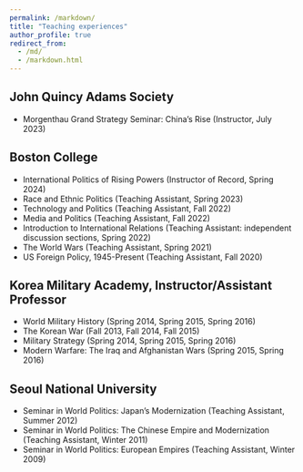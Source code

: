```yaml
---
permalink: /markdown/
title: "Teaching experiences"
author_profile: true
redirect_from: 
  - /md/
  - /markdown.html
---
```


## John Quincy Adams Society

* Morgenthau Grand Strategy Seminar: China’s Rise (Instructor, July 2023)

## Boston College

* International Politics of Rising Powers (Instructor of Record, Spring 2024)
* Race and Ethnic Politics (Teaching Assistant, Spring 2023)
* Technology and Politics (Teaching Assistant, Fall 2022)
* Media and Politics (Teaching Assistant, Fall 2022)
* Introduction to International Relations (Teaching Assistant: independent discussion sections, Spring 2022)
* The World Wars (Teaching Assistant, Spring 2021)
* US Foreign Policy, 1945-Present (Teaching Assistant, Fall 2020)

## Korea Military Academy, Instructor/Assistant Professor
* World Military History (Spring 2014, Spring 2015, Spring 2016)
* The Korean War (Fall 2013, Fall 2014, Fall 2015)
* Military Strategy (Spring 2014, Spring 2015, Spring 2016)
* Modern Warfare: The Iraq and Afghanistan Wars (Spring 2015, Spring 2016)

## Seoul National University
* Seminar in World Politics: Japan’s Modernization (Teaching Assistant, Summer 2012)
* Seminar in World Politics: The Chinese Empire and Modernization (Teaching Assistant, Winter 2011)
* Seminar in World Politics: European Empires (Teaching Assistant, Winter 2009)



